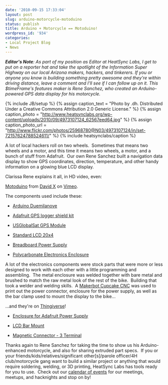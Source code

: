 ```yaml
---
date: '2010-09-15 17:33:04'
layout: post
slug: arduino-motorcycle-motoduino
status: publish
title: Arduino + Motorcycle == Motoduino!
wordpress_id: '934'
categories:
- Local Project Blog
- News
---
```


**_Editor's Note_**_: As part of my position  as Editor at HeatSync Labs, I get to put on a reporter hat and take the  spotlight of the Information Super Highway on our local Arizona makers,  hackers, and tinkerers.  If you or anyone you know is building something  pretty awesome and they're within driving distance, leave a comment and  I'll see if I can follow up on it.  This $timeFrame's features maker is Rene Sanchez, who created an Arduino-powered GPS data display for his  motorcycle._

{% include JB/setup %}
{% assign caption_text = "Photo by .dh.  Distributed Under a Creative Commons Attribution 2.0 Generic License." %}
{% assign caption_photo = "http://www.heatsynclabs.org/wp-content/uploads/2010/09/4973107124_62567eed64.jpg" %}
{% assign caption_photo_url = "http://www.flickr.com/photos/25968780@N03/4973107124/in/set-72157624788524611/" %}
{% include heatsynclabs/caption %}

A lot of local hackers roll on two wheels.  Sometimes that means two wheels and a motor, and this time it means two wheels, a motor, and a bunch of stuff from Adafruit.  Our own Rene Sanchez built a navigation data display to show GPS coordinates, direction, temperature, and other handy information on a glowing blue LCD display.

Clarissa Rene explains it all, in HD video, even:




[Motoduino](http://vimeo.com/14822125) from [David X](http://vimeo.com/user3459809) on [Vimeo](http://vimeo.com).




The components used include these:



	
  * [Arduino Duemilanove](http://www.adafruit.com/index.php?main_page=product_info&cPath=17&products_id=50)

	
  * [Adafruit GPS logger shield kit](http://www.adafruit.com/index.php?main_page=product_info&cPath=17_21&products_id=98)

	
  * [USGlobalSat GPS Module](http://www.adafruit.com/index.php?main_page=product_info&cPath=18&products_id=99)

	
  * [Standard LCD 20x4](http://www.adafruit.com/index.php?main_page=product_info&cPath=37&products_id=198)

	
  * [Breadboard Power Supply](http://www.adafruit.com/index.php?main_page=product_info&cPath=38&products_id=184&zenid=6987d47cd8f176199beec8078808018f)

	
  * [Polycarbonate Electronics Enclosure](http://www.polycase.com/category/wc-series.html)


A lot of the electronics components were stock parts that were more or less designed to work with each other with a little programming and assembling.  The metal enclosure was welded together with bare metal and brushed to match the raw metal look of the rest of the bike.  Building that took a welder and welding skills.  A [Makerbot Cupcake CNC](http://store.makerbot.com/cupcake-cnc.html) was used to print out the power connector, enclosure for the power supply, as well as the bar clamp used to mount the display to the bike...

...and they're on [Thingiverse](http://www.thingiverse.com/)!



	
  * [Enclosure for Adafruit Power Supply](http://www.thingiverse.com/thing:4114)

	
  * [LCD Bar Mount](http://www.thingiverse.com/thing:4115)

	
  * [Magnetic Connector - 3 Terminal](http://www.thingiverse.com/thing:4111)


Thanks again to Rene Sanchez for taking the time to show us his Arduino-enhanced motorcycle, and also for sharing extruded part specs.  If you or your friends/kids/relatives/significant other[s]/parole officer/4H club/motorcycle gang want to build a similar project or anything that would require soldering, welding, or 3D printing, HeatSync Labs has tools ready for you to use.  Check out our [calendar of events](http://www.heatsynclabs.org/events/) for our meetings, meetups, and hacknights and stop on by!
